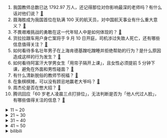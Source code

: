 1. 我国教师总数已达 1792.97 万人，还记得那位对你影响最深的老师吗？有什么话对他们说？ [:link:](https://www.zhihu.com/question/485491358)
2. 聂海胜成为我国首位在轨满 100 天的航天员，对中国航天事业有什么重大意义？ [:link:](https://www.zhihu.com/question/485091558)
3. 不畏艰难挑战的勇敢在这一代年轻人中是如何体现的？ [:link:](https://www.zhihu.com/question/484947316)
4. 货拉拉跟车用户身亡案将于 9 月 10 日开庭，司机涉过失致人死亡，还有哪些信息值得关注？ [:link:](https://www.zhihu.com/question/485551477)
5. 如何看待多名壮年男子在上海肯德基蹭吃蹭睡并拒绝帮助的行为？是什么原因造成这样的行为发生？ [:link:](https://www.zhihu.com/question/485106851)
6. 如何看待阿富汗大学男女生「用帘子隔开上课」，且女性必须提前 5 分钟下课，避免在外面和男性碰面？ [:link:](https://www.zhihu.com/question/485212999)
7. 有什么清新脱俗的教师节祝福？ [:link:](https://www.zhihu.com/question/345246354)
8. 在象棋棋摊，可以没有顾忌地赢老大爷吗？ [:link:](https://www.zhihu.com/question/484946212)
9. 周杰伦是否在憋大招？ [:link:](https://www.zhihu.com/question/390606269)
10. 腾讯回应「60 岁老人凌晨三点打排位」，无法判断是否为「他人代过人脸」，有哪些值得关注的信息？ [:link:](https://www.zhihu.com/question/485731107)
<details>
<summary>11 ~ 20</summary>

11. 如何看待《英雄联盟手游》 9 月 15 日增加一轮代号「金克丝」限量测试，并延续至国庆假期后？ [:link:](https://www.zhihu.com/question/485677160)
12. 英国智库发布「中国十大最具潜力城市」，你觉得这个排名靠谱吗？究竟哪里才是中国经济的未来？ [:link:](https://www.zhihu.com/question/485758990)
13. 有哪个瞬间，你特别想退出家长群？ [:link:](https://www.zhihu.com/question/471983693)
14. 为什么有些家长常常不关注小学一年级，等到在小学高年级发现孩子基础薄弱才开始着急? [:link:](https://www.zhihu.com/question/426324925)
15. 《扫黑风暴》中最可恨但又最可怜的人是谁？ [:link:](https://www.zhihu.com/question/483431985)
16. 《脱口秀大会》第四季第五期（下）中周奇墨表演「听说前任结婚」的心理活动有戳到你吗？ [:link:](https://www.zhihu.com/question/485588114)
17. 极简主义的你，房间长什么样？ [:link:](https://www.zhihu.com/question/350722189)
18. 家用新风系统有无必要安装，有何推荐？ [:link:](https://www.zhihu.com/question/28529319)
19. 如何评价 JackeyLove 今年表现? [:link:](https://www.zhihu.com/question/480483129)
20. 栽培多年的优秀员工，为高薪跳槽去同行企业，作为领导该咋办？ [:link:](https://www.zhihu.com/question/484365596)
</details>
<details>
<summary>21 ~ 30</summary>

21. 张艺兴旗下染色体公益基因开始运营，将公示公益推进情况，但不对外募集资金或接收捐赠。大家怎么看？ [:link:](https://www.zhihu.com/question/485727296)
22. 现在我很迷茫，今年 25 岁，在亲戚公司上班，月薪 5000，每天都是干着同样的工作，该怎么办? [:link:](https://www.zhihu.com/question/476843351)
23. 中消协回应超前点播等问题，称「视频平台不应向 VIP 老会员收取超前点播费」，这会带来哪些影响？ [:link:](https://www.zhihu.com/question/485695526)
24. 为什么女生喜欢上衣很长的「下半身失踪法」穿搭？ [:link:](https://www.zhihu.com/question/483423634)
25. 网传李维嘉代言的茶饮公司骗钱跑路，公司已成老赖，真实情况如何？若属实李维嘉需承担哪些法律责任？ [:link:](https://www.zhihu.com/question/485570817)
26. 男子买假茅台索赔 10 倍被驳，法院称「不属于消费者，仅退货款」，如何看待这一判决？ [:link:](https://www.zhihu.com/question/485554178)
27. 怎么看待把辞职想法提前告诉关系还不错的同事后，第二天好多人都知道了? [:link:](https://www.zhihu.com/question/485024506)
28. 盒马员工用钉钉下载文件到个人手机被开除，从法律角度看这是否合理？员工使用公司信息的边界是什么？ [:link:](https://www.zhihu.com/question/483673871)
29. 游戏《哈利波特：魔法觉醒》中有哪些槽点？ [:link:](https://www.zhihu.com/question/485504270)
30. iPhone 13 全系配置及价格曝光，对此你有什么期待？ [:link:](https://www.zhihu.com/question/473209613)
</details>
<details>
<summary>31 ~ 40</summary>

31. 美财长警告国会若再不采取行动，美国今年 10 月可能触发历史性债务违约，意味着什么？ [:link:](https://www.zhihu.com/question/485690907)
32. 如何看待河南 5 车主「驾车堵决口」事件，为何前期赔偿不足买新车？赔偿依据是什么？ [:link:](https://www.zhihu.com/question/485304497)
33. 如何看待魅族科技官方删除「三零手机（零广告、零推送、零预装）」相关宣传？ [:link:](https://www.zhihu.com/question/485626180)
34. 济南整形医院女老板殴打顾客，前员工又曝讨薪牙齿被打掉，老板应承担什么法律责任？美容行业乱象该如何整治？ [:link:](https://www.zhihu.com/question/485555316)
35. 关羽威震华夏，为什么输给了徐晃？ [:link:](https://www.zhihu.com/question/485386699)
36. 有哪些事是男生很想让女朋友知道的？ [:link:](https://www.zhihu.com/question/426854994)
37. 如何在自家装修中加入克苏鲁元素？ [:link:](https://www.zhihu.com/question/41363057)
38. 菅义伟宣布放弃连任竞选，会对日本造成哪些影响？谁有可能成为下届日本首相？ [:link:](https://www.zhihu.com/question/484483136)
39. 《国家人权行动计划》要求用人单位在招聘中「不得限定男性或男性优先」，此规定对消除就业性别歧视有何意义？ [:link:](https://www.zhihu.com/question/485717737)
40. 副歌为什么叫副歌？副歌部分叫做主歌不是更合适么？ [:link:](https://www.zhihu.com/question/20084583)
</details>
<details>
<summary>41 ~ 50</summary>

41. 腾讯、网易等游戏企业和平台被中央约谈，要坚决遏制「唯金钱」「唯流量」等错误倾向，将产生什么影响？ [:link:](https://www.zhihu.com/question/485608293)
42. 未成年人网游防沉迷一周，有哪些影响？效果如何？ [:link:](https://www.zhihu.com/question/485449204)
43. 如何看待醉汉醉酒后怒锤特斯拉？并发表奇怪言论? [:link:](https://www.zhihu.com/question/485282880)
44. 教资要怎么准备呀? [:link:](https://www.zhihu.com/question/396060702)
45. 如何评价综艺《披荆斩棘的哥哥》第五期（上）？ [:link:](https://www.zhihu.com/question/485675564)
46. 属于讨好型人格，怎么去改变？ [:link:](https://www.zhihu.com/question/485525716)
47. 有什么让你忍不住姨母笑的小说？ [:link:](https://www.zhihu.com/question/443447926)
48. 热血的本质是什么？ [:link:](https://www.zhihu.com/question/24061600)
49. 有哪些适合秋天的团建活动？ [:link:](https://www.zhihu.com/question/483250643)
50. 为何古代经常闹饥荒？ [:link:](https://www.zhihu.com/question/485495727)
</details><details>
<summary>bilibili</summary>

1. 【亮记生物鉴定】网络热传生物鉴定34 [:link:](//www.bilibili.com/video/BV1VA411w7jG)
2. 《 哎 呦 不 错 哦 》 [:link:](//www.bilibili.com/video/BV11g411V7jk)
3. 回村的诱惑（2） [:link:](//www.bilibili.com/video/BV1tQ4y1C75m)
4. 谭sir首谈《谭谈交通》停播的真实原因。“我要是圆滑，我早就在天空自由翱翔了。”【破圈相对论Ep01】 [:link:](//www.bilibili.com/video/BV1av411P7yH)
5. 最燃的北京冬奥宣传！中国冰雪大扩列，跟着大圣操练起来吧！ [:link:](//www.bilibili.com/video/BV1WM4y1G7TZ)
6. 靠谱盘点133：言出必行！EDG一万经济绝命翻盘FPX夺冠，Rookie：Theshy过来全杀了！ [:link:](//www.bilibili.com/video/BV1Hq4y1Z79P)
7. 手工制作涡轮增压马桶 [:link:](//www.bilibili.com/video/BV1Q44y1878K)
8. 堪比特效大片！跨越3000公里，带你看放慢1300倍下的闪电⚡️⚡️ [:link:](//www.bilibili.com/video/BV1XP4y1a7EP)
9. 长相夸张的烤串，帅小伙花了整整两天才做出来，吃到后惊艳了! [:link:](//www.bilibili.com/video/BV1Eb4y1U7hY)
10. 我逃离了地狱猫咖！可以去你家吗？ [:link:](//www.bilibili.com/video/BV1564y1h7bi)
<details>
<summary>11 ~ 20</summary>

11. 好怪….再看一遍！【魔性剪辑#05】 [:link:](//www.bilibili.com/video/BV1pL411t7Qn)
12. 【危机合约#6】全网首杀 蛮鳞行动登顶33 剑起风沙水漫漠 止战秽壤锤定音 [:link:](//www.bilibili.com/video/BV1dq4y1U7V1)
13. 【凤凰传奇买瓜】附赠预算九块九MV【招牌舞步】 [:link:](//www.bilibili.com/video/BV15b4y1U7Gd)
14. 花57元试吃用料超豪华的煲仔饭！肉比饭还多，一份就吃撑了…… [:link:](//www.bilibili.com/video/BV1Yf4y1J7NR)
15. 【时代少年团】《朱雀》MV [:link:](//www.bilibili.com/video/BV1Pg41157dv)
16. 这些奇葩盗版饮料快把帅小伙喝吐了 [:link:](//www.bilibili.com/video/BV1hq4y1T7d8)
17. 熬夜的好处，你知道的太晚了 [:link:](//www.bilibili.com/video/BV1wM4y1G7J1)
18. 千万不要随便做周边啊 [:link:](//www.bilibili.com/video/BV1944y187fm)
19. 用1000个bug来还原黄金矿工!#4 [:link:](//www.bilibili.com/video/BV1bQ4y1y7x3)
20. 刘醒：是的！九姑娘喜欢我！剧集抗日主线开启！9.3分《义海豪情》P7 [:link:](//www.bilibili.com/video/BV1WP4y1Y7WY)
</details>
<details>
<summary>21 ~ 30</summary>

21. 漠叔宣传美丽乡村，村民主动提供食物拍摄，大家又打成了一片 [:link:](//www.bilibili.com/video/BV1ob4y117qk)
22. 耗时3个月，还原失传千年的绝美中国古菜。 [:link:](//www.bilibili.com/video/BV1cg411c7TC)
23. 关注乡村教育 关注留守儿童 [:link:](//www.bilibili.com/video/BV1uq4y1f7iD)
24. 零 氪 之 友（第十一期） [:link:](//www.bilibili.com/video/BV1QM4y1G7R8)
25. " 我们会结婚吗 会在同一个房间醒来吗 你会让我枕着你的手臂睡觉吗 你会使劲把我搂在怀里吗 你会一直爱我吗 " [:link:](//www.bilibili.com/video/BV1Aq4y1S79Z)
26. 如何卷赢古代做题家？【小约翰】 [:link:](//www.bilibili.com/video/BV1gb4y1U7vV)
27. 粉丝1500公里寄来的一台3kw发电机，说是他老丈人的，叫我尽力修好，我花了两天，最后发的电比新的都高100瓦。 [:link:](//www.bilibili.com/video/BV1WU4y1P74Q)
28. 不拍照、不谈恋爱、不下馆子、不闲游.....你能坚持多久？ [:link:](//www.bilibili.com/video/BV1R44y187G9)
29. 我发现了扫黑风暴房间里的秘密【阅片无数Ⅱ 18】 [:link:](//www.bilibili.com/video/BV1C3411i73H)
30. 如果植物大战僵尸屋顶音乐是泽野弘之写的 [:link:](//www.bilibili.com/video/BV1mf4y1H7fF)
</details>
<details>
<summary>31 ~ 40</summary>

31. 巨大帝王蟹，脚比我手臂还粗，烤蟹腿吃一个就饱了 [:link:](//www.bilibili.com/video/BV1Mb4y1U7yo)
32. 透析5年的少女长这样，楼道唱歌加素颜是什么样的体验？ [:link:](//www.bilibili.com/video/BV1fb4y117sg)
33. 随机挑战，史上最失败的蹭饭！！！ [:link:](//www.bilibili.com/video/BV1v3411q7tQ)
34. 【原神2.1】史上最强雷神攻略，看后必有收获！全新双扩散手法教学，多核体系配队详解 [:link:](//www.bilibili.com/video/BV1JQ4y1a7zk)
35. 吴莫愁：关于退出娱乐圈三年的解释 [:link:](//www.bilibili.com/video/BV1Hh411p7nS)
36. 一米长的五花肉，满满一盘烤到冒油，这也太过瘾了！【怎么这么值ep27-豚爱饭】 [:link:](//www.bilibili.com/video/BV19h411W7LR)
37. 【汪品先】百万粉丝达成福利！来回答B站同学们的问题 [:link:](//www.bilibili.com/video/BV1dq4y1T7co)
38. 凌晨三点！海底捞干饭！ [:link:](//www.bilibili.com/video/BV1tU4y1P75n)
39. 今天是袁隆平诞辰91周年，怀念… [:link:](//www.bilibili.com/video/BV1bU4y1775K)
40. 【让学】让子弹飞最难解的隐喻：为何把张麻子画成“朱元璋”？姜文电影中朱元璋画像的历史意涵和文化解读 [:link:](//www.bilibili.com/video/BV1gq4y1U7Gv)
</details>
<details>
<summary>41 ~ 50</summary>

41. 原来小说里清冷又美艳的女主是真实存在的! [:link:](//www.bilibili.com/video/BV1s44y187PY)
42. 18岁小青年工地还债第5天,4:30起床放线，欠债3万，工资3000 [:link:](//www.bilibili.com/video/BV1JL411t7c2)
43. 刚在苏联坟头蹦迪就上战场，是种什么体验？【毒舌的南瓜】 [:link:](//www.bilibili.com/video/BV1t44y187cg)
44. 【医学博士】舍友总打呼噜怎么办？I 打呼噜正威胁你的生命 [:link:](//www.bilibili.com/video/BV1DL4y1h7u7)
45. 样片泄露？删减过多？没想到这就是结局！国产罪案剧 第五期 [:link:](//www.bilibili.com/video/BV1jQ4y1r7Tz)
46. 向特权阶级进攻的人，为什么都逃不了被清算的命运？【乌鸦校尉】 [:link:](//www.bilibili.com/video/BV1YQ4y1y7fN)
47. 司马南：共同富裕与996现象 [:link:](//www.bilibili.com/video/BV1kg411V7qK)
48. 【原神剧场】盛装出席！提瓦特交流舞会~ [:link:](//www.bilibili.com/video/BV1h64y1Y7Pw)
49. 对不起，我拿到了奖品！！！ [:link:](//www.bilibili.com/video/BV1SQ4y1C7sN)
50. 国外专业音乐人如何评价凤凰传奇？ [:link:](//www.bilibili.com/video/BV1aQ4y1a7ju)
</details>
<details>
<summary>51 ~ 60</summary>

51. 对不起，我为美食区争光了 [:link:](//www.bilibili.com/video/BV1yP4y1a7JY)
52. 举报! 恳请封杀此主播 [:link:](//www.bilibili.com/video/BV1g34y1Q7LA)
53. 【艾叔】缦合·北京收藏家的豪宅，嘉玲朱珠打卡地长什么样 [:link:](//www.bilibili.com/video/BV1ng411V7tp)
54. 【许昕VS许昕】人民艺术家对战世界第一左手 [:link:](//www.bilibili.com/video/BV1Wq4y1T7MH)
55. 功德林 厨子探店 ¥558 [:link:](//www.bilibili.com/video/BV1Tb4y1U7Qg)
56. 【前世今生｜古今联动】“周生辰，孟婆那汤 我未曾喝过”｜ 周生如故×一生一世 | 任嘉伦×白鹿 [:link:](//www.bilibili.com/video/BV1kf4y1A7WA)
57. 荒岛求生作假？向前冲有内幕？澄清一下！ [:link:](//www.bilibili.com/video/BV1cQ4y1r7nZ)
58. 敲击iPhone背面展示健康码，手把手教程（全国通用） [:link:](//www.bilibili.com/video/BV1yh411W7G2)
59. 当你有一天不能走路。。。。 [:link:](//www.bilibili.com/video/BV1H34y1Q73Q)
60. 【4K60FPS】蕾哈娜Rihanna《Diamonds》维密现场！气场全开！ [:link:](//www.bilibili.com/video/BV1Wv411P7tt)
</details>
<details>
<summary>61 ~ 70</summary>

61. B站的原名你知道咩？ [:link:](//www.bilibili.com/video/BV1Ah411s7Td)
62. 苏联的三进制电脑，为什么被二进制干掉了？【差评君】 [:link:](//www.bilibili.com/video/BV17b4y1U7TZ)
63. 网曝济南一整形机构女老板殴打威胁顾客：我会让你活着离开济南吗？警方已介入调查 [:link:](//www.bilibili.com/video/BV1q44y187Za)
64. 【暴走大事件第八季】16 娱乐主播变身反诈骗推广达人，神秘天书预言亚特兰蒂斯大危机（蓝） [:link:](//www.bilibili.com/video/BV1hb4y1279v)
65. 自制夏日暴力扇 [:link:](//www.bilibili.com/video/BV1G3411q7bj)
66. 《 邪 不 压 猴 》 [:link:](//www.bilibili.com/video/BV1vf4y1J7C3)
67. 【派大星】「怪物」- PATSOBI [:link:](//www.bilibili.com/video/BV1A44y1h7Pw)
68. 【瑞克与莫蒂】#176第五季大结局分析与彩蛋（第二部分：无限平行宇宙，一切皆有可能） [:link:](//www.bilibili.com/video/BV1MM4y1G7nH)
69. 《阴阳师》五周年庆典 | 特别预告片献映！ [:link:](//www.bilibili.com/video/BV1zw411f7Dy)
70. 西 厂 普 法 先 锋 [:link:](//www.bilibili.com/video/BV193411i7ht)
</details>
<details>
<summary>71 ~ 80</summary>

71. BGM……起！ [:link:](//www.bilibili.com/video/BV1xQ4y1C7ne)
72. 我终于实现了钵仔糕自由 [:link:](//www.bilibili.com/video/BV1sP4y1a7f8)
73. 老婆的秘密被我发现了，她竟然恼羞成怒... [:link:](//www.bilibili.com/video/BV1Yq4y1Z732)
74. 整活！用废话文学和女友约会一天！被她揍了十多次！ [:link:](//www.bilibili.com/video/BV1664y1Y7Tu)
75. 暴涨278万条举报，百万粉博主被禁言，微博粉圈正在利用举报排除异己【洞察社会系列49】 [:link:](//www.bilibili.com/video/BV1fg411F76z)
76. 大概只有喜欢原神的人才会被推送吧【原神一周年】 [:link:](//www.bilibili.com/video/BV1Kh411s7jM)
77. 牛哥挑战死神洋辣子，所幸它们都活了下来…… [:link:](//www.bilibili.com/video/BV1PL411t7Jg)
78. 人声演绎90后刻在DNA里的主题曲，眼睛瞪得像______！【MayTree五月树】 [:link:](//www.bilibili.com/video/BV1Kq4y1f74g)
79. 【水果猎人】盒马榴莲品种造假？ [:link:](//www.bilibili.com/video/BV1jh411s72t)
80. 负愁者联盟 [:link:](//www.bilibili.com/video/BV1yQ4y167sB)
</details>
<details>
<summary>81 ~ 90</summary>

81. 【low君】《周生如故》：如果这部剧不虐的话，它还是很甜的。 [:link:](//www.bilibili.com/video/BV1Xh411H7Du)
82. ⚡吸 一 吸⚡ [:link:](//www.bilibili.com/video/BV12L4y1Y7o7)
83. 马尔福少爷给B站巫师送礼物 | 哈利波特魔法觉醒开学了！ [:link:](//www.bilibili.com/video/BV1NQ4y1y72U)
84. 【睡前消息324】阶段性回顾：观众评论有营养 [:link:](//www.bilibili.com/video/BV1jL4y1h79J)
85. 华农兄弟：荒地动工，叫了一台挖机，把杂草先清理一下 [:link:](//www.bilibili.com/video/BV1Kf4y1n7mC)
86. 2021 高 中 补 习 现 状 [:link:](//www.bilibili.com/video/BV1RL4114744)
87. 菜市场里竟然有脆皮大猪肘子～奶拽奶拽的小老板竟然是我老乡。美食探店/无广试吃员 [:link:](//www.bilibili.com/video/BV14v411w7yu)
88. 好久没吃冰淇淋了，也得偶尔吃点正常的不是？这个确实好吃。 [:link:](//www.bilibili.com/video/BV1sb4y1U7sG)
89. 【王者荣耀x86版西游记】爷青回，西游记唯一那台摄影机的奇妙旅程！ [:link:](//www.bilibili.com/video/BV13A411F7ce)
90. 陈翔六点半：骗子说骗子是骗子 [:link:](//www.bilibili.com/video/BV1sq4y1T7jx)
</details>
<details>
<summary>91 ~ 100</summary>

91. 最近连做梦都在玩这个游戏 [:link:](//www.bilibili.com/video/BV14U4y177RY)
92. 【每天一点心理学】饿老鼠效应—拒绝自我消耗，越自律越幸福！ [:link:](//www.bilibili.com/video/BV1KA411F78Q)
93. 天啊我真的怀疑我以前学的是盗版黄金糕教程，大神的原版配方才能做出饱满的鱼翅纹～ [:link:](//www.bilibili.com/video/BV1pv411P7Eu)
94. 火盆之下，万物平等！ [:link:](//www.bilibili.com/video/BV16Q4y1C7zd)
95. 你是几岁开始懂事的？她这么小就会做所有家务和农活…… [:link:](//www.bilibili.com/video/BV1if4y1A7Tk)
96. 当你考研迷茫时，来看看吧！每天一遍，防止堕落，考研加油 [:link:](//www.bilibili.com/video/BV1Dh411W7Hu)
97. 彻底封杀！所有平台不得播出偶像养成类节目 [:link:](//www.bilibili.com/video/BV1rL4y1h7Qx)
98. 【毛泽东同志逝世45周年】他说，历史是人民创造的。他带领我们，赢得民族独立和人民解放。 [:link:](//www.bilibili.com/video/BV1rL411t7BH)
99. 这个玩具也太会扭了吧！根本停不下来~哈哈哈哈 [:link:](//www.bilibili.com/video/BV1vv411P7CJ)
100. 最科学的螃蟹吃法 [:link:](//www.bilibili.com/video/BV1g34y1Q7WV)
</details></details>
